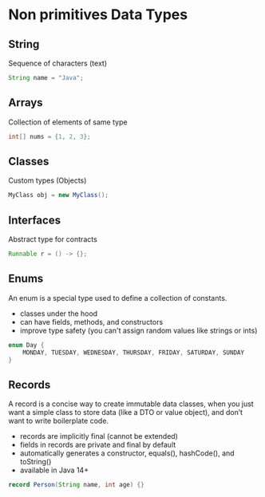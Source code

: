 # Non primitives Data Types

## String

Sequence of characters (text)

```java
String name = "Java";
```

## Arrays

Collection of elements of same type

```java
int[] nums = {1, 2, 3};
```

## Classes

Custom types (Objects)

```java
MyClass obj = new MyClass();
```

## Interfaces

Abstract type for contracts

```java
Runnable r = () -> {};
```

## Enums

An enum is a special type used to define a collection of constants.

- classes under the hood
- can have fields, methods, and constructors
- improve type safety (you can't assign random values like strings or ints)

```java
enum Day {
    MONDAY, TUESDAY, WEDNESDAY, THURSDAY, FRIDAY, SATURDAY, SUNDAY
}
```

## Records

A record is a concise way to create immutable data classes, when you just want a simple class to store data (like a DTO or value object), and don’t want to write boilerplate code.

- records are implicitly final (cannot be extended)
- fields in records are private and final by default
- automatically generates a constructor, equals(), hashCode(), and toString()
- available in Java 14+

```java
record Person(String name, int age) {}
```
